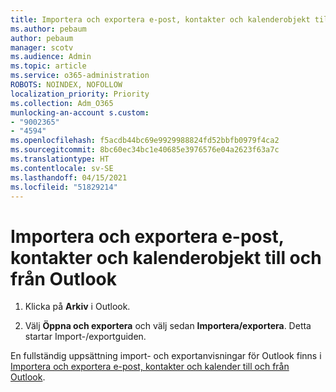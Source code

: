 ```yaml
---
title: Importera och exportera e-post, kontakter och kalenderobjekt till och från Outlook
ms.author: pebaum
author: pebaum
manager: scotv
ms.audience: Admin
ms.topic: article
ms.service: o365-administration
ROBOTS: NOINDEX, NOFOLLOW
localization_priority: Priority
ms.collection: Adm_O365
munlocking-an-account s.custom:
- "9002365"
- "4594"
ms.openlocfilehash: f5acdb44bc69e9929988824fd52bbfb0979f4ca2
ms.sourcegitcommit: 8bc60ec34bc1e40685e3976576e04a2623f63a7c
ms.translationtype: HT
ms.contentlocale: sv-SE
ms.lasthandoff: 04/15/2021
ms.locfileid: "51829214"
---
```

# <a name="import-and-export-outlook-email-contacts-and-calendar-items"></a>Importera och exportera e-post, kontakter och kalenderobjekt till och från Outlook

1. Klicka på **Arkiv** i Outlook.

2. Välj **Öppna och exportera** och välj sedan **Importera/exportera**. Detta startar Import-/exportguiden.

En fullständig uppsättning import- och exportanvisningar för Outlook finns i [Importera och exportera e-post, kontakter och kalender till och från Outlook](https://support.office.com/article/import-and-export-outlook-email-contacts-and-calendar-92577192-3881-4502-b79d-c3bbada6c8ef).
